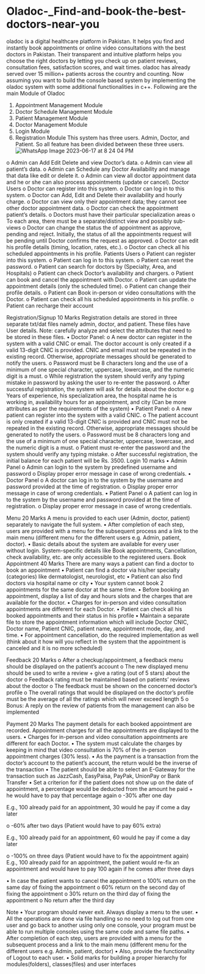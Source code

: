 # Oladoc-_Find-and-book-the-best-doctors-near-you
oladoc is a digital healthcare platform in Pakistan. It helps you find and instantly book appointments or
online video consultations with the best doctors in Pakistan. Their transparent and intuitive platform helps
you choose the right doctors by letting you check up on patient reviews, consultation fees, satisfaction
scores, and wait times. oladoc has already served over 15 million+ patients across the country and
counting. Now assuming you want to build the console based system by implementing the oladoc system
with some additional functionalities in c++.
Following are the main Module of Oladoc
1. Appointment Management Module
2. Doctor Schedule Management Module
3. Patient Management Module
4. Doctor Management Module
5. Login Module
6. Registration Module
This system has three users. Admin, Doctor, and Patient. So all feature has been divided between these
three users.
![WhatsApp Image 2023-06-17 at 8 24 04 PM](https://github.com/Zamehi/Oladoc-_Find-and-book-the-best-doctors-near-you/assets/129313428/33844fd3-1f14-4bdf-8a69-dd6118e74ba4)


o Admin can Add Edit Delete and view Doctor’s data.
o Admin can view all patient’s data.
o Admin can Schedule any Doctor Availability and manage that data like edit or delete it.
o Admin can view all doctor appointment data and he or she can also process appointments
(update or cancel).
Doctor Users
o Doctor can register into this system.
o Doctor can log in to this system.
o Doctor can Add, Edit and Delete their availability and hourly charge.
o Doctor can view only their appointment data; they cannot see other doctor appointment data.
o Doctor can check the appointment patient’s details.
o Doctors must have their particular specialization areas
o To each area, there must be a separate/distinct view and possibly sub-views
o Doctor can change the status the of appointment as approve, pending and reject. Initially, the
status of all the appointments request will be pending until Doctor confirms the request as
approved.
o Doctor can edit his profile details (timing, location, rates, etc.).
o Doctor can check all his scheduled appointments in his profile.
Patients Users
o Patient can register into this system.
o Patient can log in to this system.
o Patient can reset the password.
o Patient can search for doctors by (Specialty, Area, and Hospitals)
o Patient can check Doctor’s availability and chargers.
o Patient can book and cancel the appointment with Doctor.
o Patient can update the appointment details (only the scheduled time).
o Patient can change their profile details.
o Patient can Book in-person or video consultations with the Doctor.
o Patient can check all his scheduled appointments in his profile.
o Patient can recharge their account

Registration/Signup 10 Marks
Registration details are stored in three separate txt/dat files namely admin, doctor, and patient. These
files have User details. Note: carefully analyze and select the attributes that need to be stored in these
files.
• Doctor Panel:
o A new doctor can register in the system with a valid CNIC or email.
The doctor account is only created if a valid 13-digit CNIC is provided. CNIC and email
must not be repeated in the existing record. Otherwise, appropriate messages should be
generated to notify the users.
o Password must be 8 characters long and the use of a minimum of one special character,
uppercase, lowercase, and the numeric digit is a must.
o While registration the system should verify any typing mistake in password by asking the
user to re-enter the password.
o After successful registration, the system will ask for details about the doctor e.g Years of
experience, his specialization area, the hospital name he is working in, availability hours
for an appointment, and city (Can be more attributes as per the requirements of the
system)
• Patient Panel:
o A new patient can register into the system with a valid CNIC.
o The patient account is only created if a valid 13-digit CNIC is provided and CNIC must not
be repeated in the existing record. Otherwise, appropriate messages should be
generated to notify the users.
o Password must be 8 characters long and the use of a minimum of one special character,
uppercase, lowercase, and the numeric digit is a must.
o Patient must re-enter the password and the system should verify any typing mistake.
o After successful registration, the initial balance for each patient will be Rs. 3500.
Login 10 marks
• Admin Panel
o Admin can login to the system by predefined username and password
o Display proper error message in case of wrong credentials.
• Doctor Panel
o A doctor can log in to the system by the username and password provided at the time of
registration.
o Display proper error message in case of wrong credentials.
• Patient Panel
o A patient can log in to the system by the username and password provided at the time
of registration.
o Display proper error message in case of wrong credentials.

Menu 20 Marks
A menu is provided to each user (Admin, doctor, patient) separately to navigate the full system.
• After completion of each step, users are provided with a menu for the subsequent process and a
link to the main menu (different menu for the different users e.g. Admin, patient, doctor).
• Basic details about the system are available for every user without login. System-specific details
like Book appointments, Cancellation, check availability, etc. are only accessible to the
registered users.
Book Appointment 40 Marks
There are many ways a patient can find a doctor to book an appointment
• Patient can find a doctor via his/her specialty (categories) like dermatologist, neurologist, etc
• Patient can also find doctors via hospital name or city
• Your system cannot book 2 appointments for the same doctor at the same time.
• Before booking an appointment, display a list of day and hours slots and the charges that are
available for the doctor.
• Charges for in-person and video consultation appointments are different for each Doctor.
• Patient can check all his booked appointments and their status in his profile
• Maintain a separate file to store the appointment information which will include Doctor CNIC,
Doctor name, Patient CNIC, patient name, appointment mode, day, and time.
• For appointment cancellation, do the required implementation as well (think about it how will
you reflect in the system that the appointment is canceled and it is no more scheduled)

Feedback 20 Marks
o After a checkup/appointment, a feedback menu should be displayed on the patient’s account
o The new displayed menu should be used to write a review + give a rating (out of 5 stars) about
the doctor
o Feedback rating must be maintained based on patients’ reviews about the doctor
o The feedback must be shown on the concerned doctor’s profile
o The overall ratings that would be displayed on the doctor’s profile must be the average of all the
ratings which will never exceed length 5
o Bonus: A reply on the review of patients from the management can also be implemented

Payment 20 Marks
The payment details for each booked appointment are recorded. Appointment charges for all the
appointments are displayed to the users.
• Charges for in-person and video consultation appointments are different for each Doctor.
• The system must calculate the charges by keeping in mind that video consultation is 70% of the
in-person appointment charges (30% less).
• As the payment is a transaction from the doctor’s account to the patient’s account, the return
would be the inverse of the transaction
• The patient should be able to select an E-Gateway for the transaction such as JazzCash,
EasyPaisa, PayPak, UnionPay or Bank Transfer
• Set a criterion for if the patient does not show up on the date of appointment, a percentage
would be deducted from the amount he paid + he would have to pay that percentage again
o -30% after one day

E.g., 100 already paid for an appointment, 30 would he pay if come a day later

o -60% after two days (Patient would have to pay 60% extra)

E.g., 100 already paid for an appointment, 60 would he pay if come a day later

o -100% on three days (Patient would have to fix the appointment again)
E.g., 100 already paid for an appointment, the patient would re-fix an
appointment and would have to pay 100 again if he comes after three days

• In case the patient wants to cancel the appointment
o 100% return on the same day of fixing the appointment
o 60% return on the second day of fixing the appointment
o 30% return on the third day of fixing the appointment
o No return after the third day

Note
• Your program should never exit. Always display a menu to the user.
• All the operations are done via file handling so no need to log out from one user and go back to
another using only one console, your program must be able to run multiple consoles using the
same code and same file paths.
• After completion of each step, users are provided with a menu for the subsequent process and a
link to the main menu (different menu for the different users e.g. Admin, patient, doctor)
• Also, provide the functionality of Logout to each user.
• Solid marks for building a proper hierarchy for modules(folders), classes(files) and user
interfaces
